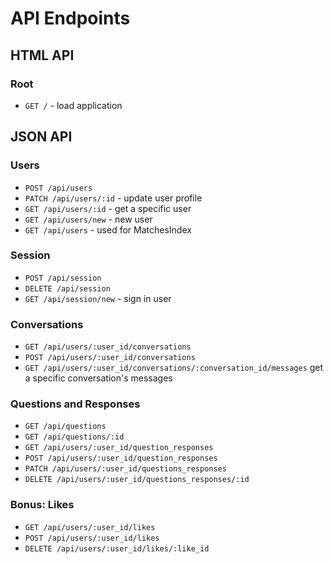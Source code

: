 # API Endpoints

## HTML API

### Root

- `GET /` - load application

## JSON API

### Users

- `POST /api/users`
- `PATCH /api/users/:id` - update user profile
- `GET /api/users/:id` - get a specific user
- `GET /api/users/new` - new user
- `GET /api/users` - used for MatchesIndex

### Session

- `POST /api/session`
- `DELETE /api/session`
- `GET /api/session/new` - sign in user


### Conversations

-  `GET /api/users/:user_id/conversations`
-  `POST /api/users/:user_id/conversations`
-  `GET /api/users/:user_id/conversations/:conversation_id/messages` get a specific conversation's messages

### Questions and Responses

- `GET /api/questions`
- `GET /api/questions/:id`
- `GET /api/users/:user_id/question_responses`
- `POST /api/users/:user_id/question_responses`
- `PATCH /api/users/:user_id/questions_responses`
- `DELETE /api/users/:user_id/questions_responses/:id`


### Bonus: Likes
- `GET /api/users/:user_id/likes`
- `POST /api/users/:user_id/likes`
- `DELETE /api/users/:user_id/likes/:like_id`

